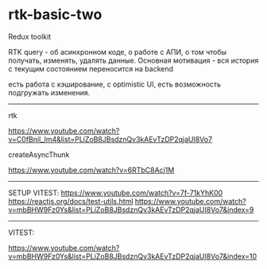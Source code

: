 # rtk-basic-two

Redux toolkit

RTK query - об асинхронном коде, о работе с АПИ, о том чтобы получать, изменять, удалять данные.
Основная мотивация - вся история с текущим состоянием переносится на backend

есть работа с кэширование, с optimistic UI, есть возможность подгружать изменения.

------------------------------------------------------------------------------------------------

rtk

<https://www.youtube.com/watch?v=C0fBnil_Im4&list=PLiZoB8JBsdznQv3kAEvTzDP2qjaUI8Vo7>

createAsyncThunk

<https://www.youtube.com/watch?v=6RTbC8Acj1M>

------------------------------------------------------------------------------------------------

SETUP VITEST:
<https://www.youtube.com/watch?v=7f-71kYhK00>
<https://reactjs.org/docs/test-utils.html>
<https://www.youtube.com/watch?v=mbBHW9Fz0Ys&list=PLiZoB8JBsdznQv3kAEvTzDP2qjaUI8Vo7&index=9>

------------------------------------------------------------------------------------------------

VITEST:

<https://www.youtube.com/watch?v=mbBHW9Fz0Ys&list=PLiZoB8JBsdznQv3kAEvTzDP2qjaUI8Vo7&index=10>